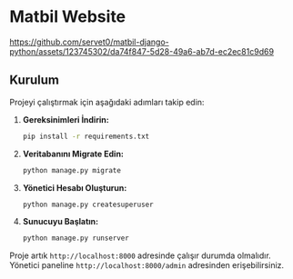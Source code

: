 # Matbil Website

https://github.com/servet0/matbil-django-python/assets/123745302/da74f847-5d28-49a6-ab7d-ec2ec81c9d69

## Kurulum

Projeyi çalıştırmak için aşağıdaki adımları takip edin:

1. **Gereksinimleri İndirin:**
    ```bash
    pip install -r requirements.txt
    ```

2. **Veritabanını Migrate Edin:**
    ```bash
    python manage.py migrate
    ```

3. **Yönetici Hesabı Oluşturun:**
    ```bash
    python manage.py createsuperuser
    ```

4. **Sunucuyu Başlatın:**
    ```bash
    python manage.py runserver
    ```

Proje artık `http://localhost:8000` adresinde çalışır durumda olmalıdır. Yönetici paneline `http://localhost:8000/admin` adresinden erişebilirsiniz.


